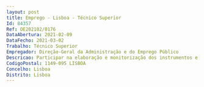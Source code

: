 ```yaml
--- 
layout: post
title: Emprego - Lisboa - Técnico Superior
Id: 84357
Ref: OE202102/0176
DataAbertura: 2021-02-09
DataFecho: 2021-03-02
Trabalho: Técnico Superior
Empregador: Direção-Geral da Administração e do Emprego Público
Descricao: Participar na elaboração e monitorização dos instrumentos e indicadores de gestão da Direção Geral.Colaborar nos processos internos relacionadas com as áreas de gestão de recursos humanos.
CodigoPostal: 1149-095 LISBOA
Concelho: Lisboa
Distrito: Lisboa
--- 
```

